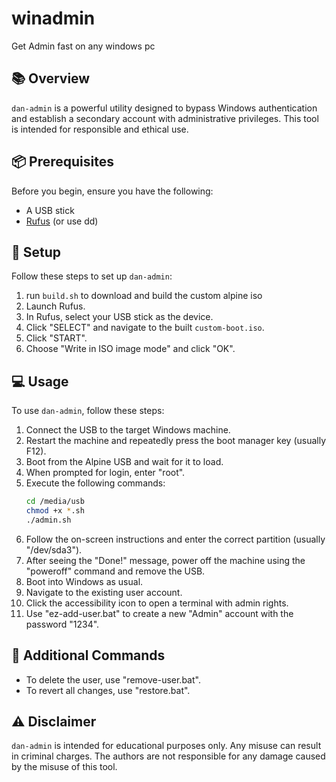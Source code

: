 # winadmin
Get Admin fast on any windows pc

## 📚 Overview

`dan-admin` is a powerful utility designed to bypass Windows authentication and establish a secondary account with administrative privileges. This tool is intended for responsible and ethical use.

## 📦 Prerequisites

Before you begin, ensure you have the following:

- A USB stick
- [Rufus](https://github.com/pbatard/rufus/releases/latest) (or use dd)

## 🚀 Setup

Follow these steps to set up `dan-admin`:

1. run `build.sh` to download and build the custom alpine iso
2. Launch Rufus.
3. In Rufus, select your USB stick as the device.
4. Click "SELECT" and navigate to the built `custom-boot.iso`.
5. Click "START".
6. Choose "Write in ISO image mode" and click "OK".

## 💻 Usage

To use `dan-admin`, follow these steps:

1. Connect the USB to the target Windows machine.
2. Restart the machine and repeatedly press the boot manager key (usually F12).
3. Boot from the Alpine USB and wait for it to load.
4. When prompted for login, enter "root".
5. Execute the following commands:
    ```bash
    cd /media/usb
    chmod +x *.sh
    ./admin.sh
    ```
6. Follow the on-screen instructions and enter the correct partition (usually "/dev/sda3").
7. After seeing the "Done!" message, power off the machine using the "poweroff" command and remove the USB.
8. Boot into Windows as usual.
9. Navigate to the existing user account.
10. Click the accessibility icon to open a terminal with admin rights.
11. Use "ez-add-user.bat" to create a new "Admin" account with the password "1234".

## 🧹 Additional Commands

- To delete the user, use "remove-user.bat".
- To revert all changes, use "restore.bat".

## ⚠️ Disclaimer

`dan-admin` is intended for educational purposes only. Any misuse can result in criminal charges. The authors are not responsible for any damage caused by the misuse of this tool.
